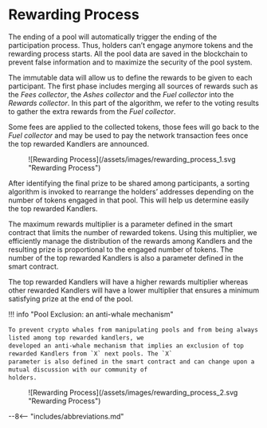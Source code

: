 # Rewarding Process

The ending of a pool will automatically trigger the ending of the participation process. Thus, holders can’t engage
anymore tokens and the rewarding process starts. All the pool data are saved in the blockchain to prevent false
information and to maximize the security of the pool system.

The immutable data will allow us to define the rewards to be given to each participant. The first phase includes
merging all sources of rewards such as the *Fees collector*, the *Ashes collector* and the *Fuel collector* into the *Rewards collector*.
In this part of the algorithm, we refer to the voting results to gather the extra rewards from the *Fuel
collector*.

Some fees are applied to the collected tokens, those fees will go back to the *Fuel collector* and may be used to pay
the network transaction fees once the top rewarded Kandlers are announced.

<figure markdown>
![Rewarding Process](/assets/images/rewarding_process_1.svg "Rewarding Process")
</figure>

After identifying the final prize to be shared among participants, a sorting algorithm is invoked to rearrange the
holders’ addresses depending on the number of tokens engaged in that pool. This will help us determine easily the
top rewarded Kandlers.

The maximum rewards multiplier is a parameter defined in the smart contract that limits the number of rewarded
tokens. Using this multiplier, we efficiently manage the distribution of the rewards among Kandlers and the
resulting prize is proportional to the engaged number of tokens. The number of the top rewarded Kandlers is also a
parameter defined in the smart contract.

The top rewarded Kandlers will have a higher rewards multiplier whereas other rewarded Kandlers will have a lower multiplier that
ensures a minimum satisfying prize at the end of the pool.

!!! info "Pool Exclusion: an anti-whale mechanism"

    To prevent crypto whales from manipulating pools and from being always listed among top rewarded kandlers, we
    developed an anti-whale mechanism that implies an exclusion of top rewarded Kandlers from `X` next pools. The `X`
    parameter is also defined in the smart contract and can change upon a mutual discussion with our community of
    holders.

<figure markdown>
![Rewarding Process](/assets/images/rewarding_process_2.svg "Rewarding Process")
</figure>




--8<-- "includes/abbreviations.md"